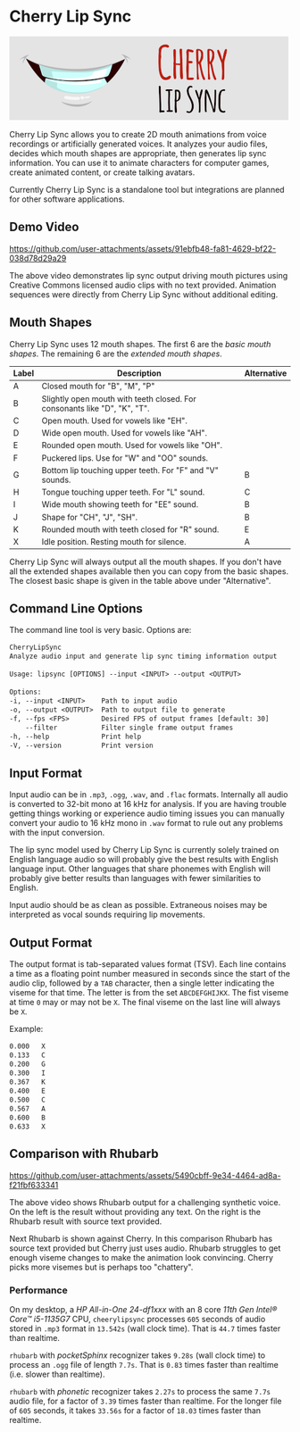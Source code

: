 # Cherry Lip Sync

![Logo of lips](./images/Logo.png)

Cherry Lip Sync allows you to create 2D mouth animations from voice recordings
or artificially generated voices. It analyzes your audio files, decides which
mouth shapes are appropriate, then generates lip sync information. You can use
it to animate characters for computer games, create animated content, or create
talking avatars.

Currently Cherry Lip Sync is a standalone tool but integrations are planned for
other software applications.

## Demo Video

https://github.com/user-attachments/assets/91ebfb48-fa81-4629-bf22-038d78d29a29

The above video demonstrates lip sync output driving mouth pictures using
Creative Commons licensed audio clips with no text provided. Animation sequences
were directly from Cherry Lip Sync without additional editing.

## Mouth Shapes

Cherry Lip Sync uses 12 mouth shapes. The first 6 are the *basic mouth shapes*.
The remaining 6 are the *extended mouth shapes*.

| Label | Description | Alternative |
| ----- | ----------- | ----------- |
| A     | Closed mouth for "B", "M", "P" | |
| B     | Slightly open mouth with teeth closed. For consonants like "D", "K", "T". | |
| C     | Open mouth. Used for vowels like "EH". | | 
| D     | Wide open mouth. Used for vowels like "AH". | |
| E     | Rounded open mouth. Used for vowels like "OH". | |
| F     | Puckered lips. Use for "W" and "OO" sounds. | |
| G     | Bottom lip touching upper teeth. For "F" and "V" sounds. | B |
| H     | Tongue touching upper teeth. For "L" sound. | C |
| I     | Wide mouth showing teeth for "EE" sound. | B |
| J     | Shape for "CH", "J", "SH". | B |
| K     | Rounded mouth with teeth closed for "R" sound. | E |
| X     | Idle position. Resting mouth for silence. | A |

Cherry Lip Sync will always output all the mouth shapes. If you don't have all
the extended shapes available then you can copy from the basic shapes. The
closest basic shape is given in the table above under "Alternative".

## Command Line Options

The command line tool is very basic. Options are:

    CherryLipSync
    Analyze audio input and generate lip sync timing information output

    Usage: lipsync [OPTIONS] --input <INPUT> --output <OUTPUT>

    Options:
    -i, --input <INPUT>    Path to input audio
    -o, --output <OUTPUT>  Path to output file to generate
    -f, --fps <FPS>        Desired FPS of output frames [default: 30]
        --filter           Filter single frame output frames
    -h, --help             Print help
    -V, --version          Print version

## Input Format

Input audio can be in `.mp3`, `.ogg`, `.wav`, and `.flac` formats. Internally
all audio is converted to 32-bit mono at 16 kHz for analysis. If you are having
trouble getting things working or experience audio timing issues you can
manually convert your audio to 16 kHz mono in `.wav` format to rule out any
problems with the input conversion.

The lip sync model used by Cherry Lip Sync is currently solely trained on
English language audio so will probably give the best results with English
language input. Other languages that share phonemes with English will probably
give better results than languages with fewer similarities to English.

Input audio should be as clean as possible. Extraneous noises may be interpreted
as vocal sounds requiring lip movements.

## Output Format

The output format is tab-separated values format (TSV). Each line contains a
time as a floating point number measured in seconds since the start of the audio
clip, followed by a `TAB` character, then a single letter indicating the viseme
for that time. The letter is from the set `ABCDEFGHIJKX`. The fist viseme
at time `0` may or may not be `X`. The final viseme on the last line will always
be `X`.

Example:

    0.000   X
    0.133   C
    0.200   G
    0.300   I
    0.367   K
    0.400   E
    0.500   C
    0.567   A
    0.600   B
    0.633   X


## Comparison with Rhubarb

https://github.com/user-attachments/assets/5490cbff-9e34-4464-ad8a-f21fbf633341

The above video shows Rhubarb output for a challenging synthetic voice. On the
left is the result without providing any text. On the right is the Rhubarb
result with source text provided.

Next Rhubarb is shown against Cherry. In this comparison Rhubarb has source text
provided but Cherry just uses audio. Rhubarb struggles to get enough viseme
changes to make the animation look convincing. Cherry picks more visemes but is
perhaps too "chattery".

### Performance

On my desktop, a _HP All-in-One 24-df1xxx_ with an 8 core _11th Gen Intel® Core™
i5-1135G7_ CPU, `cheerylipsync` processes `605` seconds of audio stored in `.mp3`
format in `13.542s` (wall clock time). That is `44.7` times faster than
realtime.

`rhubarb` with _pocketSphinx_ recognizer takes `9.28s` (wall clock time) to
process an `.ogg` file of length `7.7s`. That is `0.83` times faster than
realtime (i.e. slower than realtime).

`rhubarb` with _phonetic_ recognizer takes `2.27s` to process the same `7.7s`
audio file, for a factor of `3.39` times faster than realtime. For the longer
file of `605` seconds, it takes `33.56s` for a factor of `18.03` times faster
than realtime.
